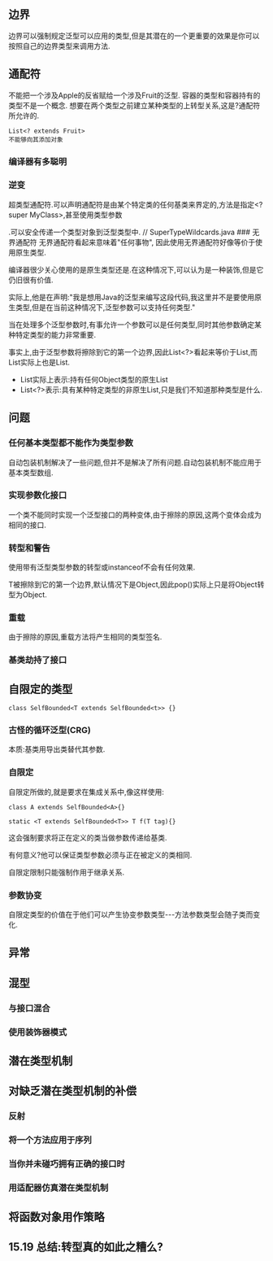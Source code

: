 

## 边界

边界可以强制规定泛型可以应用的类型,但是其潜在的一个更重要的效果是你可以按照自己的边界类型来调用方法.

## 通配符

不能把一个涉及Apple的反省赋给一个涉及Fruit的泛型.
容器的类型和容器持有的类型不是一个概念.
想要在两个类型之前建立某种类型的上转型关系,这是?通配符所允许的.

```
List<? extends Fruit>
不能够向其添加对象
```


### 编译器有多聪明

### 逆变

超类型通配符.可以声明通配符是由某个特定类的任何基类来界定的,方法是指定<? super MyClass>,甚至使用类型参数
<? super T>.可以安全传递一个类型对象到泛型类型中.

// SuperTypeWildcards.java

### 无界通配符

无界通配符<?>看起来意味着"任何事物", 因此使用无界通配符好像等价于使用原生类型.

编译器很少关心使用的是原生类型还是<?>.在这种情况下,<?>可以认为是一种装饰,但是它仍旧很有价值.

实际上,他是在声明:"我是想用Java的泛型来编写这段代码,我这里并不是要使用原生类型,但是在当前这种情况下,泛型参数可以支持任何类型."

当在处理多个泛型参数时,有事允许一个参数可以是任何类型,同时其他参数确定某种特定类型的能力非常重要.


事实上,由于泛型参数将擦除到它的第一个边界,因此List<?>看起来等价于List<Object>,而List实际上也是List<Object>.

- List实际上表示:持有任何Object类型的原生List
- List<?>表示:具有某种特定类型的非原生List,只是我们不知道那种类型是什么.


## 问题

### 任何基本类型都不能作为类型参数

自动包装机制解决了一些问题,但并不是解决了所有问题.自动包装机制不能应用于基本类型数组.

### 实现参数化接口

一个类不能同时实现一个泛型接口的两种变体,由于擦除的原因,这两个变体会成为相同的接口.

### 转型和警告

使用带有泛型类型参数的转型或instanceof不会有任何效果.

T被擦除到它的第一个边界,默认情况下是Object,因此pop()实际上只是将Object转型为Object.


### 重载

由于擦除的原因,重载方法将产生相同的类型签名.

### 基类劫持了接口

## 自限定的类型

```
class SelfBounded<T extends SelfBounded<t>> {}
```

### 古怪的循环泛型(CRG)

本质:基类用导出类替代其参数.

### 自限定

自限定所做的,就是要求在集成关系中,像这样使用:

```
class A extends SelfBounded<A>{}

static <T extends SelfBounded<T>> T f(T tag){}

```

这会强制要求将正在定义的类当做参数传递给基类.

有何意义?他可以保证类型参数必须与正在被定义的类相同.

自限定限制只能强制作用于继承关系.

### 参数协变

自限定类型的价值在于他们可以产生协变参数类型---方法参数类型会随子类而变化.

## 异常

## 混型

### 与接口混合

### 使用装饰器模式

## 潜在类型机制

## 对缺乏潜在类型机制的补偿

### 反射

### 将一个方法应用于序列

### 当你并未碰巧拥有正确的接口时

### 用适配器仿真潜在类型机制

## 将函数对象用作策略

## 15.19 总结:转型真的如此之糟么?